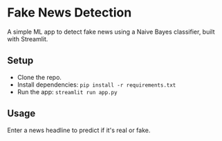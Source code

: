 
# Fake News Detection

A simple ML app to detect fake news using a Naive Bayes classifier, built with Streamlit.

## Setup

- Clone the repo.
- Install dependencies: `pip install -r requirements.txt`
- Run the app: `streamlit run app.py`

## Usage

Enter a news headline to predict if it's real or fake.
